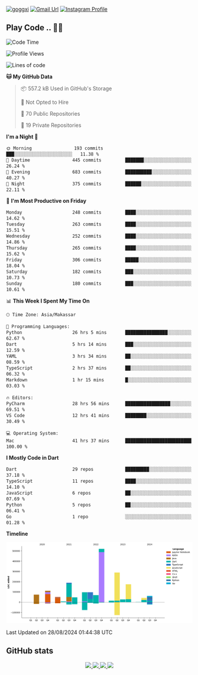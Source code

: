 [![goggxi](https://img.shields.io/badge/Portofolio-Goggxi-orange)](https://goggxi.github.io)
[![Gmail Url](https://img.shields.io/twitter/url?label=Goggxi@gmail.com&logo=gmail&style=social&url=http%3A%2F%2Fmailto%3Acontact.Goggxi@gmail.com)](mailto:Goggxi@gmail.com) [![Instagram Profile](https://img.shields.io/twitter/url?label=moh_rifkan&logo=instagram&style=social&url=https://www.instagram.com/moh_rifkan/)](https://www.instagram.com/moh_rifkan/)

## Play Code .. 💬🚀

<!-- [![Moh Rifkan GitHub stats](https://github-readme-stats.vercel.app/api?username=goggxi&count_private=true&show_icons=true&theme=dracula&custom_title=Goggxi%20Statistic%20🚀)](https://github.com/goggxi/goggxi)

[![Top Langs](https://github-readme-stats.vercel.app/api/top-langs/?username=goggxi&langs_count=8&layout=compact&show_icons=true&theme=dracula)](https://github.com/goggxi/goggxi) -->

<!--START_SECTION:waka-->
![Code Time](http://img.shields.io/badge/Code%20Time-3%2C231%20hrs%2021%20mins-blue)

![Profile Views](http://img.shields.io/badge/Profile%20Views-2-blue)

![Lines of code](https://img.shields.io/badge/From%20Hello%20World%20I%27ve%20Written-1.9%20million%20lines%20of%20code-blue)

**🐱 My GitHub Data** 

> 📦 557.2 kB Used in GitHub's Storage 
 > 
> 🚫 Not Opted to Hire
 > 
> 📜 70 Public Repositories 
 > 
> 🔑 19 Private Repositories 
 > 
**I'm a Night 🦉** 

```text
🌞 Morning                193 commits         ███░░░░░░░░░░░░░░░░░░░░░░   11.38 % 
🌆 Daytime                445 commits         ███████░░░░░░░░░░░░░░░░░░   26.24 % 
🌃 Evening                683 commits         ██████████░░░░░░░░░░░░░░░   40.27 % 
🌙 Night                  375 commits         ██████░░░░░░░░░░░░░░░░░░░   22.11 % 
```
📅 **I'm Most Productive on Friday** 

```text
Monday                   248 commits         ████░░░░░░░░░░░░░░░░░░░░░   14.62 % 
Tuesday                  263 commits         ████░░░░░░░░░░░░░░░░░░░░░   15.51 % 
Wednesday                252 commits         ████░░░░░░░░░░░░░░░░░░░░░   14.86 % 
Thursday                 265 commits         ████░░░░░░░░░░░░░░░░░░░░░   15.62 % 
Friday                   306 commits         █████░░░░░░░░░░░░░░░░░░░░   18.04 % 
Saturday                 182 commits         ███░░░░░░░░░░░░░░░░░░░░░░   10.73 % 
Sunday                   180 commits         ███░░░░░░░░░░░░░░░░░░░░░░   10.61 % 
```


📊 **This Week I Spent My Time On** 

```text
🕑︎ Time Zone: Asia/Makassar

💬 Programming Languages: 
Python                   26 hrs 5 mins       ████████████████░░░░░░░░░   62.67 % 
Dart                     5 hrs 14 mins       ███░░░░░░░░░░░░░░░░░░░░░░   12.59 % 
YAML                     3 hrs 34 mins       ██░░░░░░░░░░░░░░░░░░░░░░░   08.59 % 
TypeScript               2 hrs 37 mins       ██░░░░░░░░░░░░░░░░░░░░░░░   06.32 % 
Markdown                 1 hr 15 mins        █░░░░░░░░░░░░░░░░░░░░░░░░   03.03 % 

🔥 Editors: 
PyCharm                  28 hrs 56 mins      █████████████████░░░░░░░░   69.51 % 
VS Code                  12 hrs 41 mins      ████████░░░░░░░░░░░░░░░░░   30.49 % 

💻 Operating System: 
Mac                      41 hrs 37 mins      █████████████████████████   100.00 % 
```

**I Mostly Code in Dart** 

```text
Dart                     29 repos            █████████░░░░░░░░░░░░░░░░   37.18 % 
TypeScript               11 repos            ████░░░░░░░░░░░░░░░░░░░░░   14.10 % 
JavaScript               6 repos             ██░░░░░░░░░░░░░░░░░░░░░░░   07.69 % 
Python                   5 repos             ██░░░░░░░░░░░░░░░░░░░░░░░   06.41 % 
Go                       1 repo              ░░░░░░░░░░░░░░░░░░░░░░░░░   01.28 % 
```



**Timeline**

![Lines of Code chart](https://raw.githubusercontent.com/Goggxi/Goggxi/main/assets/bar_graph.png)


 Last Updated on 28/08/2024 01:44:38 UTC
<!--END_SECTION:waka-->

## GitHub stats

<p align="center">
  <a href="https://github.com/goggxi">
    <img src="http://github-profile-summary-cards.vercel.app/api/cards/profile-details?username=goggxi&theme=transparent" />
  </a>
  <a href="https://github.com/goggxi">
    <img src="https://github-readme-streak-stats.herokuapp.com/?user=goggxi&hide_border=true&card_width=338&theme=transparent" />
  </a>
  <a href="https://github.com/goggxi">
    <img src="http://github-profile-summary-cards.vercel.app/api/cards/stats?username=goggxi&theme=transparent" />
  </a>
  <a href="https://github.com/goggxi">
    <img src="https://github-readme-stats.vercel.app/api/top-langs/?username=goggxi&langs_count=10&exclude_repo=&hide=c,makefile,html,css,sass,nix,nunjucks,tsql,dockerfile,shell&card_width=699&hide_border=true&theme=transparent" />
  </a>
  <!-- <br/>
  <a href="https://github.com/goggxi">
    <img src="https://komarev.com/ghpvc/?username=goggxi&color=blue&style=flat" />
  </a> -->
</p>
